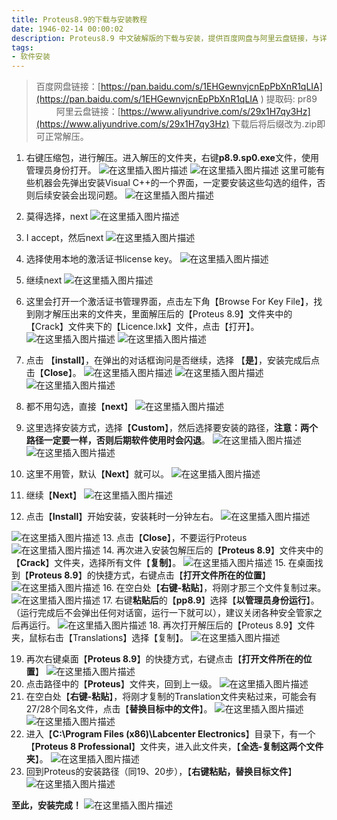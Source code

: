 ```yaml
---
title: Proteus8.9的下载与安装教程
date: 1946-02-14 00:00:02
description: Proteus8.9 中文破解版的下载与安装，提供百度网盘与阿里云盘链接，与详细安装步骤。资源仅供学习参考！
tags:
- 软件安装
---
```




> 百度网盘链接：[https://pan.baidu.com/s/1EHGewnvjcnEpPbXnR1qLIA](https://pan.baidu.com/s/1EHGewnvjcnEpPbXnR1qLIA ) 
> 提取码: pr89
> &emsp;&emsp;
> 阿里云盘链接：[https://www.aliyundrive.com/s/29x1H7qy3Hz](https://www.aliyundrive.com/s/29x1H7qy3Hz)
> 下载后将后缀改为.zip即可正常解压。

1. 右键压缩包，进行解压。进入解压的文件夹，右键**p8.9.sp0.exe**文件，使用管理员身份打开。
 ![在这里插入图片描述](https://img-blog.csdnimg.cn/2021042716183398.png?x-oss-process=image/watermark,type_ZmFuZ3poZW5naGVpdGk,shadow_10,text_aHR0cHM6Ly9ibG9nLmNzZG4ubmV0L3dlaXhpbl80NDU0MzQ2Mw==,size_16,color_FFFFFF,t_70)
    ![在这里插入图片描述](https://img-blog.csdnimg.cn/20210427155955965.png?x-oss-process=image/watermark,type_ZmFuZ3poZW5naGVpdGk,shadow_10,text_SGFsZi1BIFN0dWRpbw==,size_16,color_FFFFFF,t_70#pic_center)
    这里可能有些机器会先弹出安装Visual C++的一个界面，一定要安装这些勾选的组件，否则后续安装会出现问题。
    ![在这里插入图片描述](https://img-blog.csdnimg.cn/img_convert/a463f19ba7ccc15c4b754107dbd96cfb.png)

2. 莫得选择，next
![在这里插入图片描述](https://img-blog.csdnimg.cn/20210427160040896.png?x-oss-process=image/watermark,type_ZmFuZ3poZW5naGVpdGk,shadow_10,text_SGFsZi1BIFN0dWRpbw==,size_16,color_FFFFFF,t_70#pic_center)
3. I accept，然后next
![在这里插入图片描述](https://img-blog.csdnimg.cn/20210427160122443.png?x-oss-process=image/watermark,type_ZmFuZ3poZW5naGVpdGk,shadow_10,text_SGFsZi1BIFN0dWRpbw==,size_16,color_FFFFFF,t_70#pic_center)
4. 选择使用本地的激活证书license key。
![在这里插入图片描述](https://img-blog.csdnimg.cn/20210427160222163.png?x-oss-process=image/watermark,type_ZmFuZ3poZW5naGVpdGk,shadow_10,text_SGFsZi1BIFN0dWRpbw==,size_16,color_FFFFFF,t_70#pic_center)
5. 继续next
![在这里插入图片描述](https://img-blog.csdnimg.cn/20210427160250894.png?x-oss-process=image/watermark,type_ZmFuZ3poZW5naGVpdGk,shadow_10,text_SGFsZi1BIFN0dWRpbw==,size_16,color_FFFFFF,t_70#pic_center)
6. 这里会打开一个激活证书管理界面，点击左下角【Browse For Key File】，找到刚才解压出来的文件夹，里面解压后的【Proteus 8.9】文件夹中的【Crack】文件夹下的【Licence.lxk】文件，点击【打开】。
![在这里插入图片描述](https://img-blog.csdnimg.cn/20210427160407818.png?x-oss-process=image/watermark,type_ZmFuZ3poZW5naGVpdGk,shadow_10,text_SGFsZi1BIFN0dWRpbw==,size_16,color_FFFFFF,t_70#pic_center)
![在这里插入图片描述](https://img-blog.csdnimg.cn/20210427160555445.png?x-oss-process=image/watermark,type_ZmFuZ3poZW5naGVpdGk,shadow_10,text_SGFsZi1BIFN0dWRpbw==,size_16,color_FFFFFF,t_70#pic_center)
7. 点击 【**install**】，在弹出的对话框询问是否继续，选择 【**是**】，安装完成后点击【**Close**】。
![在这里插入图片描述](https://img-blog.csdnimg.cn/20210427160626557.png?x-oss-process=image/watermark,type_ZmFuZ3poZW5naGVpdGk,shadow_10,text_SGFsZi1BIFN0dWRpbw==,size_16,color_FFFFFF,t_70#pic_center)
![在这里插入图片描述](https://img-blog.csdnimg.cn/20210427160803299.png?x-oss-process=image/watermark,type_ZmFuZ3poZW5naGVpdGk,shadow_10,text_SGFsZi1BIFN0dWRpbw==,size_16,color_FFFFFF,t_70#pic_center)
![在这里插入图片描述](https://img-blog.csdnimg.cn/20210427160923597.png?x-oss-process=image/watermark,type_ZmFuZ3poZW5naGVpdGk,shadow_10,text_SGFsZi1BIFN0dWRpbw==,size_16,color_FFFFFF,t_70#pic_center0)
8. 都不用勾选，直接【**next**】
![在这里插入图片描述](https://img-blog.csdnimg.cn/2021042716101041.png?x-oss-process=image/watermark,type_ZmFuZ3poZW5naGVpdGk,shadow_10,text_SGFsZi1BIFN0dWRpbw==,size_16,color_FFFFFF,t_70#pic_center)
9. 这里选择安装方式，选择【**Custom**】，然后选择要安装的路径，**注意：两个路径一定要一样，否则后期软件使用时会闪退**。
![在这里插入图片描述](https://img-blog.csdnimg.cn/20210427161954839.png?x-oss-process=image/watermark,type_ZmFuZ3poZW5naGVpdGk,shadow_10,text_SGFsZi1BIFN0dWRpbw==,size_16,color_FFFFFF,t_70#pic_center)
![在这里插入图片描述](https://img-blog.csdnimg.cn/20210427162148838.png?x-oss-process=image/watermark,type_ZmFuZ3poZW5naGVpdGk,shadow_10,text_SGFsZi1BIFN0dWRpbw==,size_16,color_FFFFFF,t_70#pic_center)
10. 这里不用管，默认【**Next**】就可以。
![在这里插入图片描述](https://img-blog.csdnimg.cn/20210427162239902.png?x-oss-process=image/watermark,type_ZmFuZ3poZW5naGVpdGk,shadow_10,text_SGFsZi1BIFN0dWRpbw==,size_16,color_FFFFFF,t_70#pic_center)
11. 继续【**Next**】
![在这里插入图片描述](https://img-blog.csdnimg.cn/20210427162332399.png?x-oss-process=image/watermark,type_ZmFuZ3poZW5naGVpdGk,shadow_10,text_SGFsZi1BIFN0dWRpbw==,size_16,color_FFFFFF,t_70#pic_center)

 12. 点击【**Install**】开始安装，安装耗时一分钟左右。
![在这里插入图片描述](https://img-blog.csdnimg.cn/20210427162402735.png?x-oss-process=image/watermark,type_ZmFuZ3poZW5naGVpdGk,shadow_10,text_SGFsZi1BIFN0dWRpbw==,size_16,color_FFFFFF,t_70#pic_center)

![在这里插入图片描述](https://img-blog.csdnimg.cn/20210427161154275.png?x-oss-process=image/watermark,type_ZmFuZ3poZW5naGVpdGk,shadow_10,text_SGFsZi1BIFN0dWRpbw==,size_16,color_FFFFFF,t_70#pic_center)
13. 点击【**Close**】，不要运行Proteus
![在这里插入图片描述](https://img-blog.csdnimg.cn/20210427161358541.png?x-oss-process=image/watermark,type_ZmFuZ3poZW5naGVpdGk,shadow_10,text_SGFsZi1BIFN0dWRpbw==,size_16,color_FFFFFF,t_70#pic_center)
14. 再次进入安装包解压后的【**Proteus 8.9**】文件夹中的【**Crack**】文件夹，选择所有文件【**复制**】。
![在这里插入图片描述](https://img-blog.csdnimg.cn/20210427162558619.png?x-oss-process=image/watermark,type_ZmFuZ3poZW5naGVpdGk,shadow_10,text_SGFsZi1BIFN0dWRpbw==,size_16,color_FFFFFF,t_70#pic_center)
15. 在桌面找到【**Proteus 8.9**】的快捷方式，右键点击【**打开文件所在的位置**】
![在这里插入图片描述](https://img-blog.csdnimg.cn/20210427162858842.png?x-oss-process=image/watermark,type_ZmFuZ3poZW5naGVpdGk,shadow_10,text_SGFsZi1BIFN0dWRpbw==,size_16,color_FFFFFF,t_70#pic_center)
16. 在空白处【**右键-粘贴**】，将刚才那三个文件复制过来。
![在这里插入图片描述](https://img-blog.csdnimg.cn/20210427163052411.png?x-oss-process=image/watermark,type_ZmFuZ3poZW5naGVpdGk,shadow_10,text_SGFsZi1BIFN0dWRpbw==,size_16,color_FFFFFF,t_70#pic_center)
17. 右键**粘贴后**的【**pp8.9**】选择【**以管理员身份运行**】。（运行完成后不会弹出任何对话窗，运行一下就可以），建议关闭各种安全管家之后再运行。
![在这里插入图片描述](https://img-blog.csdnimg.cn/20210427163431335.png?x-oss-process=image/watermark,type_ZmFuZ3poZW5naGVpdGk,shadow_10,text_SGFsZi1BIFN0dWRpbw==,size_16,color_FFFFFF,t_70#pic_center)
18. 再次打开解压后的【Proteus 8.9】文件夹，鼠标右击【Translations】选择【复制】。
![在这里插入图片描述](https://img-blog.csdnimg.cn/20210427163922127.png?x-oss-process=image/watermark,type_ZmFuZ3poZW5naGVpdGk,shadow_10,text_SGFsZi1BIFN0dWRpbw==,size_16,color_FFFFFF,t_70#pic_center)

19. 再次右键桌面【**Proteus 8.9**】的快捷方式，右键点击【**打开文件所在的位置**】
![在这里插入图片描述](https://img-blog.csdnimg.cn/20210427162858842.png?x-oss-process=image/watermark,type_ZmFuZ3poZW5naGVpdGk,shadow_10,text_SGFsZi1BIFN0dWRpbw==,size_16,color_FFFFFF,t_70#pic_center)
20. 点击路径中的【**Proteus**】文件夹，回到上一级。
![在这里插入图片描述](https://img-blog.csdnimg.cn/20210427163623221.png?x-oss-process=image/watermark,type_ZmFuZ3poZW5naGVpdGk,shadow_10,text_SGFsZi1BIFN0dWRpbw==,size_16,color_FFFFFF,t_70#pic_center)
21. 在空白处【**右键-粘贴**】，将刚才复制的Translation文件夹粘过来，可能会有27/28个同名文件，点击【**替换目标中的文件**】。
![在这里插入图片描述](https://img-blog.csdnimg.cn/20210427164054243.png?x-oss-process=image/watermark,type_ZmFuZ3poZW5naGVpdGk,shadow_10,text_SGFsZi1BIFN0dWRpbw==,size_16,color_FFFFFF,t_70#pic_center)
![在这里插入图片描述](https://img-blog.csdnimg.cn/20210427164207604.png?x-oss-process=image/watermark,type_ZmFuZ3poZW5naGVpdGk,shadow_10,text_SGFsZi1BIFN0dWRpbw==,size_16,color_FFFFFF,t_70#pic_center)
22. 进入【**C:\Program Files (x86)\Labcenter Electronics**】目录下，有一个【**Proteus 8 Professional**】文件夹，进入此文件夹，【**全选-复制这两个文件夹**】。
![在这里插入图片描述](https://img-blog.csdnimg.cn/20210427172105339.png?x-oss-process=image/watermark,type_ZmFuZ3poZW5naGVpdGk,shadow_10,text_SGFsZi1BIFN0dWRpbw==,size_16,color_FFFFFF,t_70#pic_center)
23. 回到Proteus的安装路径（同19、20步），【**右键粘贴，替换目标文件**】
![在这里插入图片描述](https://img-blog.csdnimg.cn/20210427172526413.png?x-oss-process=image/watermark,type_ZmFuZ3poZW5naGVpdGk,shadow_10,text_SGFsZi1BIFN0dWRpbw==,size_16,color_FFFFFF,t_70#pic_center)

**至此，安装完成！**
![在这里插入图片描述](https://img-blog.csdnimg.cn/20210427173415459.png?x-oss-process=image/watermark,type_ZmFuZ3poZW5naGVpdGk,shadow_10,text_SGFsZi1BIFN0dWRpbw==,size_16,color_FFFFFF,t_70#pic_center)